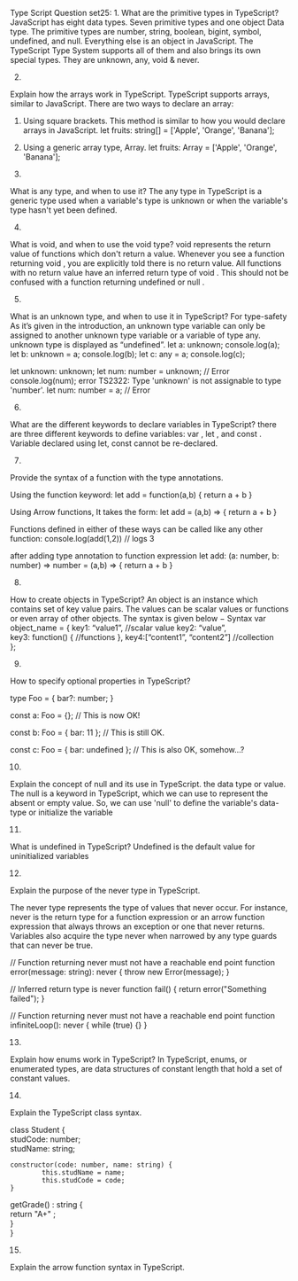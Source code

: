 Type Script Question set25: 
1.
What are the primitive types in TypeScript?
JavaScript has eight data types. Seven primitive types and one object Data type. The primitive types are number, string, boolean, bigint, symbol, undefined, and null. Everything else is an object in JavaScript.
The TypeScript Type System supports all of them and also brings its own special types. They are unknown, any, void & never.



2.
Explain how the arrays work in TypeScript.
TypeScript supports arrays, similar to JavaScript. There are two ways to declare an array:
1. Using square brackets. This method is similar to how you would declare arrays in JavaScript.
let fruits: string[] = ['Apple', 'Orange', 'Banana'];
2. Using a generic array type, Array<elementType>.
let fruits: Array<string> = ['Apple', 'Orange', 'Banana'];




3.
What is any type, and when to use it?
The any type in TypeScript is a generic type used when a variable's type is unknown or when the variable's type hasn't yet been defined.


4.
What is void, and when to use the void type?
void represents the return value of functions which don't return a value. Whenever you see a function returning void , you are explicitly told there is no return value. All functions with no return value have an inferred return type of void . This should not be confused with a function returning undefined or null .



5.
What is an unknown type, and when to use it in TypeScript?
For type-safety
As it’s given in the introduction, an unknown type variable can only be assigned to another unknown type variable or a variable of type any. unknown type is displayed as “undefined”.
let a: unknown;
    console.log(a);
    let b: unknown = a;
    console.log(b);
    let c: any = a;
    console.log(c);

 let unknown: unknown;
    let num: number = unknown; // Error
    console.log(num);
error TS2322: Type 'unknown' is not assignable to type 'number'.
let num: number = a; // Error




6.
What are the different keywords to declare variables in TypeScript?
there are three different keywords to define variables: var , let , and const .
	Variable declared using let, const cannot be re-declared.



7.
Provide the syntax of a function with the type annotations.

Using the function keyword:
let add = function(a,b) { return a + b }


Using Arrow functions, It takes the form:
let add = (a,b) => { return a + b }


Functions defined in either of these ways can be called like any other function:
console.log(add(1,2)) // logs 3 

after adding type annotation to function expression
let add: (a: number, b: number) => number = (a,b) => { return a + b }



8.
How to create objects in TypeScript?
An object is an instance which contains set of key value pairs. The values can be scalar values or functions or even array of other objects. The syntax is given below −
Syntax
var object_name = { 
   key1: “value1”, //scalar value 
   key2: “value”,  
   key3: function() {
      //functions 
   }, 
   key4:[“content1”, “content2”] //collection  
};




9.
How to specify optional properties in TypeScript?

type Foo = {
    bar?: number;
}

const a: Foo = {}; // This is now OK!

const b: Foo = { bar: 11 }; // This is still OK.

const c: Foo = { bar: undefined }; // This is also OK, somehow…?



10.
Explain the concept of null and its use in TypeScript.
the data type or value. 
The null is a keyword in TypeScript, which we can use to represent the absent or empty value. 
So, we can use 'null' to define the variable's data-type or initialize the variable





11.
What is undefined in TypeScript?
	Undefined is the default value for uninitialized variables



12.
Explain the purpose of the never type in TypeScript.
	
The never type represents the type of values that never occur. For instance, never is the return type for a function expression or an arrow function expression that always throws an exception or one that never returns. Variables also acquire the type never when narrowed by any type guards that can never be true.

// Function returning never must not have a reachable end point
function error(message: string): never {
  throw new Error(message);
}
 
// Inferred return type is never
function fail() {
  return error("Something failed");
}
 
// Function returning never must not have a reachable end point
function infiniteLoop(): never {
  while (true) {}
}



13.
Explain how enums work in TypeScript?
In TypeScript, enums, or enumerated types, are data structures of constant length that hold a set of constant values.



14.
Explain the TypeScript class syntax.

class Student {  
    studCode: number;  
    studName: string;  
  
    constructor(code: number, name: string) {  
            this.studName = name;  
            this.studCode = code;  
    }  
 
   getGrade() : string {  
        return "A+" ;  
    }  
}  



15.
Explain the arrow function syntax in TypeScript.
